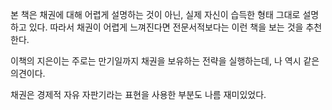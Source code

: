 본 책은 채권에 대해 어렵게 설명하는 것이 아닌, 실제 자신이 습득한 형태 그대로 설명하고 있다. 따라서 채권이 어렵게 느껴진다면 전문서적보다는 이런 책을 보는 것을 추천한다.

이책의 지은이는 주로는 만기일까지 채권을 보유하는 전략을 실행하는데, 나 역시 같은 의견이다.

채권은 경제적 자유 자판기라는 표현을 사용한 부분도 나름 재미있었다.
